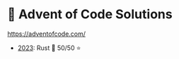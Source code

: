 # 🎄 Advent of Code Solutions
https://adventofcode.com/

- [2023](https://github.com/rafascar/advent-of-code/tree/main/2023/rust): Rust 🦀 50/50 ⭐
